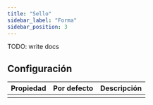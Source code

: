 ```yaml
---
title: "Sello"
sidebar_label: "Forma"
sidebar_position: 3
---
```


TODO: write docs

## Configuración

| Propiedad | Por defecto | Descripción |
| ---------:|:-----------:|:----------- |
|           |             |             |
